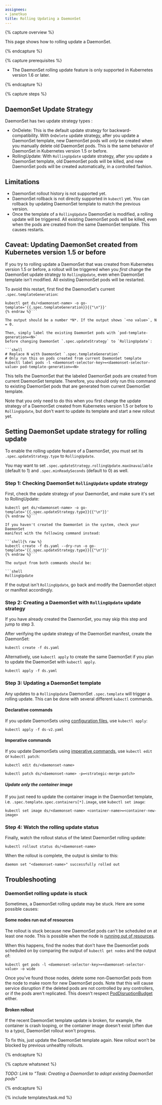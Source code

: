 ```yaml
---
assignees:
- janetkuo
title: Rolling Updating a DaemonSet
---
```


{% capture overview %}

This page shows how to rolling update a DaemonSet. 

{% endcapture %}


{% capture prerequisites %}

* The DaemonSet rolling update feature is only supported in Kubernetes version 1.6 or later.

{% endcapture %}


{% capture steps %}

## DaemonSet Update Strategy

DaemonSet has two update strategy types :

* OnDelete: This is the default update strategy for backward-compatibility. With
  `OnDelete` update strategy, after you update a DaemonSet template, new
  DaemonSet pods will *only* be created when you manually delete old DaemonSet
  pods. This is the same behavior of DaemonSet in Kubernetes version 1.5 or
  before.
* RollingUpdate: With `RollingUpdate` update strategy, after you update a
  DaemonSet template, old DaemonSet pods will be killed, and new DaemonSet pods
  will be created automatically, in a controlled fashion. 

## Limitations 

* DaemonSet rollout history is not supported yet. 
* DaemonSet rollback is not directly supported in `kubectl` yet. You can rollback
  by updating DaemonSet template to match the previous version.
* Once the template of a `RollingUpdate` DaemonSet is modified, a rolling update
  will be triggered. All existing DaemonSet pods will be killed, even when the
  pods are created from the same DaemonSet template. This causes restarts. 

## Caveat: Updating DaemonSet created from Kubernetes version 1.5 or before 

If you try to rolling update a DaemonSet that was created from Kubernetes
version 1.5 or before, a rollout will be triggered when you *first* change the
DaemonSet update strategy to `RollingUpdate`, even when DaemonSet template isn't
modified. All existing DaemonSet pods will be restarted. 

To avoid this restart, first find the DaemonSet's current
`.spec.templateGeneration`:

```shell{% raw %}
kubectl get ds/<daemonset-name> -o go-template='{{.spec.templateGeneration}}{{"\n"}}'
{% endraw %}```

The output should be a number *N*. If the output shows `<no value>`, N = 0. 

Then, simply label the existing DaemonSet pods with `pod-template-generation=<N>`
before changing DaemonSet `.spec.updateStrategy` to `RollingUpdate`:

```shell
# Replace N with DaemonSet `.spec.templateGeneration`
# Only run this on pods created from current DaemonSet template
kubectl label pods -l <daemonset-selector-key>=<daemonset-selector-value> pod-template-generation=<N>
```

This tells the DaemonSet that the labeled DaemonSet pods are created from current
DaemonSet template. Therefore, you should only run this command to existing DaemonSet
pods that are generated from current DaemonSet template. 

Note that you only need to do this when you first change the update strategy of
a DaemonSet created from Kubernetes version 1.5 or before to `RollingUpdate`,
but don't want to update its template and start a new rollout yet. 

## Setting DaemonSet update strategy for rolling update

To enable the rolling update feature of a DaemonSet, you must set its
`.spec.updateStrategy.type` to `RollingUpdate`. 

You may want to set `.spec.updateStrategy.rollingUpdate.maxUnavailable` (default
to 1) and `.spec.minReadySeconds` (default to 0) as well.


### Step 1: Checking DaemonSet `RollingUpdate` update strategy

First, check the update strategy of your DaemonSet, and make sure it's set to 
RollingUpdate:

```shell{% raw %}
kubectl get ds/<daemonset-name> -o go-template='{{.spec.updateStrategy.type}}{{"\n"}}'
{% endraw %}```

If you haven't created the DaemonSet in the system, check your DaemonSet
manifest with the following command instead:

```shell{% raw %}
kubectl create -f ds.yaml --dry-run -o go-template='{{.spec.updateStrategy.type}}{{"\n"}}'
{% endraw %}```

The output from both commands should be:

```shell
RollingUpdate
```

If the output isn't `RollingUpdate`, go back and modify the DaemonSet object or
manifest accordingly.

### Step 2: Creating a DaemonSet with `RollingUpdate` update strategy

If you have already created the DaemonSet, you may skip this step and jump to
step 3.

After verifying the update strategy of the DaemonSet manifest, create the DaemonSet:

```shell
kubectl create -f ds.yaml
```

Alternatively, use `kubectl apply` to create the same DaemonSet if you plan to
update the DaemonSet with `kubectl apply`. 

```shell
kubectl apply -f ds.yaml
```

### Step 3: Updating a DaemonSet template 

Any updates to a `RollingUpdate` DaemonSet `.spec.template` will trigger a rolling
update. This can be done with several different `kubectl` commands.

#### Declarative commands

If you update DaemonSets using
[configuration files](/docs/tutorials/object-management-kubectl/declarative-object-management-configuration/),
use `kubectl apply`:

```shell
kubectl apply -f ds-v2.yaml
```

#### Imperative commands

If you update DaemonSets using
[imperative commands](/docs/tutorials/object-management-kubectl/imperative-object-management-command/),
use `kubectl edit` or `kubectl patch`:

```shell
kubectl edit ds/<daemonset-name>
```

```shell
kubectl patch ds/<daemonset-name> -p=<strategic-merge-patch>
```

##### Update only the container image 

If you just need to update the container image in the DaemonSet template, i.e.
`.spec.template.spec.containers[*].image`, use `kubectl set image`:

```shell
kubectl set image ds/<daemonset-name> <container-name>=<container-new-image>
```

### Step 4: Watch the rolling update status

Finally, watch the rollout status of the latest DaemonSet rolling update:

```shell 
kubectl rollout status ds/<daemonset-name> 
```

When the rollout is complete, the output is similar to this:

```shell
daemon set "<daemonset-name>" successfully rolled out
```

## Troubleshooting 

### DaemonSet rolling update is stuck

Sometimes, a DaemonSet rolling update may be stuck. Here are some possible
causes:

#### Some nodes run out of resources

The rollout is stuck because new DaemonSet pods can't be scheduled on at least one
node. This is possible when the node is 
[running out of resources](/docs/concepts/cluster-administration/out-of-resource/).

When this happens, find the nodes that don't have the DaemonSet pods scheduled on
by comparing the output of `kubectl get nodes` and the output of:

```shell
kubectl get pods -l <daemonset-selector-key>=<daemonset-selector-value> -o wide 
```

Once you've found those nodes, delete some non-DaemonSet pods from the node to
make room for new DaemonSet pods. Note that this will cause service disruption 
if the deleted pods are not controlled by any controllers, or if the pods aren't
replicated. This doesn't respect 
[PodDisruptionBudget](/docs/tasks/configure-pod-container/configure-pod-disruption-budget/)
either.

#### Broken rollout

If the recent DaemonSet template update is broken, for example, the container is
crash looping, or the container image doesn't exist (often due to a typo),
DaemonSet rollout won't progress. 

To fix this, just update the DaemonSet template again. New rollout won't be
blocked by previous unhealthy rollouts. 


{% endcapture %}


{% capture whatsnext %}

*TODO: Link to "Task: Creating a DaemonSet to adopt existing DaemonSet pods"*

{% endcapture %}


{% include templates/task.md %}
